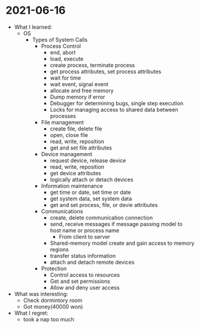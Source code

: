 # 2021-06-16

- What I learned:
  - OS
    - Types of System Calls
      - Process Control
        - end, abort
        - load, execute
        - create process, terminate process
        - get process attributes, set process attributes
        - wait for time
        - wait event, signal event
        - allocate and free memory
        - Dump memory if error
        - Debugger for determining bugs, single step execution
        - Locks for managing access to shared data between processes
      - File management
        - create file, delete file
        - open, close file
        - read, write, reposition
        - get and set file attributes
      - Device management
        - request device, release device
        - read, write, reposition
        - get device attributes
        - logically attach or detach devices
      - Information maintenance
        - get time or date, set time or date
        - get system data, set system data
        - get and set process, file, or devie attributes
      - Communications
        - create, delete communication connection
        - send, receive messages if message passing model to host name or process name
          - From client to server
        - Shared-memory model create and gain access to memory regions
        - transfer status information
        - attach and detach remote devices
      - Protection
        - Control access to resources
        - Get and set permissions
        - Allow and deny user access
- What was interesting: 
  - Check dormintory room
  - Got money(40000 won)
- What I regret:
  - took a nap too much